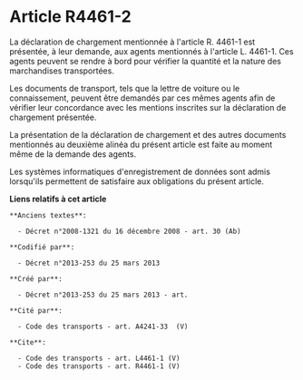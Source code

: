 # Article R4461-2

La déclaration de chargement mentionnée à l'article R. 4461-1 est présentée, à leur demande, aux agents mentionnés à
l'article L. 4461-1. Ces agents peuvent se rendre à bord pour vérifier la quantité et la nature des marchandises
transportées. 

Les documents de transport, tels que la lettre de voiture ou le connaissement, peuvent être demandés par ces mêmes agents
afin de vérifier leur concordance avec les mentions inscrites sur la déclaration de chargement présentée. 

La présentation de la déclaration de chargement et des autres documents mentionnés au deuxième alinéa du présent article est
faite au moment même de la demande des agents. 

Les systèmes informatiques d'enregistrement de données sont admis lorsqu'ils permettent de satisfaire aux obligations du
présent article.

**Liens relatifs à cet article**

	**Anciens textes**:

	  - Décret n°2008-1321 du 16 décembre 2008 - art. 30 (Ab)

	**Codifié par**:

	  - Décret n°2013-253 du 25 mars 2013

	**Créé par**:

	  - Décret n°2013-253 du 25 mars 2013 - art.

	**Cité par**:

	  - Code des transports - art. A4241-33  (V)

	**Cite**:

	  - Code des transports - art. L4461-1 (V)
	  - Code des transports - art. R4461-1 (V)
